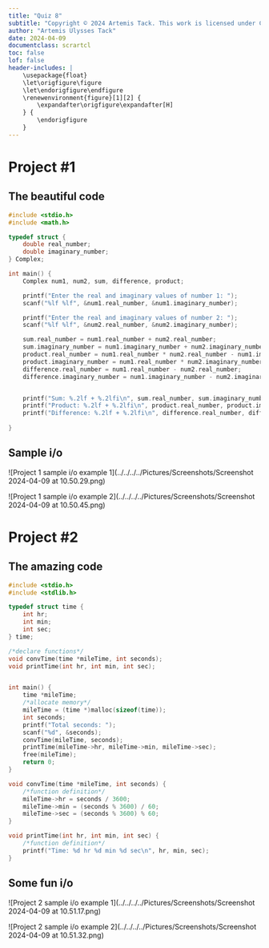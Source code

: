 ```yaml
---
title: "Quiz 8"
subtitle: "Copyright © 2024 Artemis Tack. This work is licensed under CC BY-NC-SA 4.0."
author: "Artemis Ulysses Tack"
date: 2024-04-09
documentclass: scrartcl
toc: false
lof: false
header-includes: |
    \usepackage{float}
    \let\origfigure\figure
    \let\endorigfigure\endfigure
    \renewenvironment{figure}[1][2] {
        \expandafter\origfigure\expandafter[H]
    } {
        \endorigfigure
    }
---
```


# Project \#1

## The beautiful code

```c
#include <stdio.h>
#include <math.h>

typedef struct {
    double real_number;
    double imaginary_number;
} Complex;

int main() {
    Complex num1, num2, sum, difference, product;

    printf("Enter the real and imaginary values of number 1: ");
    scanf("%lf %lf", &num1.real_number, &num1.imaginary_number);

    printf("Enter the real and imaginary values of number 2: ");
    scanf("%lf %lf", &num2.real_number, &num2.imaginary_number);

    sum.real_number = num1.real_number + num2.real_number;
    sum.imaginary_number = num1.imaginary_number + num2.imaginary_number;
    product.real_number = num1.real_number * num2.real_number - num1.imaginary_number * num2.imaginary_number;
    product.imaginary_number = num1.real_number * num2.imaginary_number + num1.imaginary_number * num2.real_number;
    difference.real_number = num1.real_number - num2.real_number;
    difference.imaginary_number = num1.imaginary_number - num2.imaginary_number;


    printf("Sum: %.2lf + %.2lfi\n", sum.real_number, sum.imaginary_number);
    printf("Product: %.2lf + %.2lfi\n", product.real_number, product.imaginary_number);
    printf("Difference: %.2lf + %.2lfi\n", difference.real_number, difference.imaginary_number);
    
}
```
## Sample i/o

![Project 1 sample i/o example 1](../../../../Pictures/Screenshots/Screenshot 2024-04-09 at 10.50.29.png)

![Project 1 sample i/o example 2](../../../../Pictures/Screenshots/Screenshot 2024-04-09 at 10.50.45.png)

# Project \#2

## The amazing code

```c
#include <stdio.h>
#include <stdlib.h>

typedef struct time {
    int hr;
    int min;
    int sec;
} time;

/*declare functions*/
void convTime(time *mileTime, int seconds);
void printTime(int hr, int min, int sec);


int main() {
    time *mileTime;
    /*allocate memory*/
    mileTime = (time *)malloc(sizeof(time));
    int seconds;
    printf("Total seconds: ");
    scanf("%d", &seconds);
    convTime(mileTime, seconds);
    printTime(mileTime->hr, mileTime->min, mileTime->sec);
    free(mileTime);
    return 0;
}

void convTime(time *mileTime, int seconds) {
    /*function definition*/
    mileTime->hr = seconds / 3600;
    mileTime->min = (seconds % 3600) / 60;
    mileTime->sec = (seconds % 3600) % 60;
}

void printTime(int hr, int min, int sec) {
    /*function definition*/
    printf("Time: %d hr %d min %d sec\n", hr, min, sec);
}
```

## Some fun i/o

![Project 2 sample i/o example 1](../../../../Pictures/Screenshots/Screenshot 2024-04-09 at 10.51.17.png)

![Project 2 sample i/o example 2](../../../../Pictures/Screenshots/Screenshot 2024-04-09 at 10.51.32.png)


